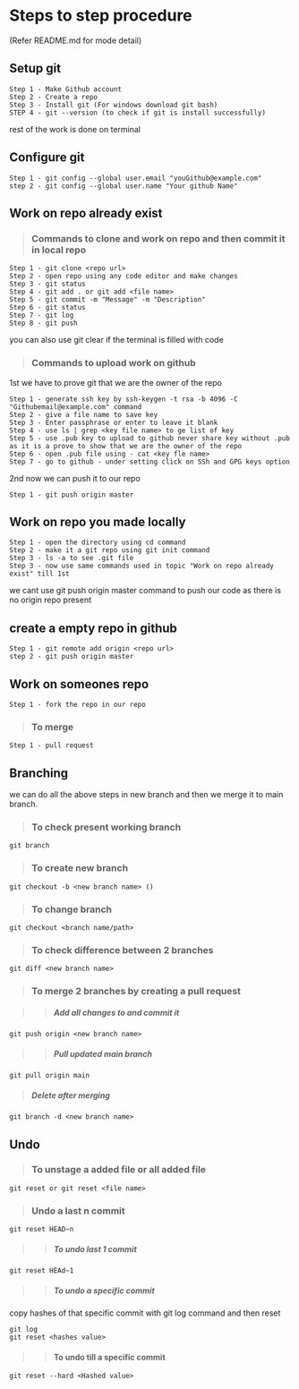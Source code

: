 # **Steps to step procedure**

(Refer README.md for mode detail)

## Setup git

    Step 1 - Make Github account
    Step 2 - Create a repo
    Step 3 - Install git (For windows download git bash)
    STEP 4 - git --version (to check if git is install successfully)

rest of the work is done on terminal

## Configure git

    Step 1 - git config --global user.email "youGithub@example.com"
    step 2 - git config --global user.name "Your github Name"

## Work on repo already exist

> ### Commands to clone and work on repo and then commit it in local repo

    Step 1 - git clone <repo url>
    Step 2 - open repo using any code editor and make changes
    Step 3 - git status
    Step 4 - git add . or git add <file name>
    Step 5 - git commit -m "Message" -m "Description"
    Step 6 - git status
    Step 7 - git log
    Step 8 - git push

you can also use git clear if the terminal is filled with code

> ### Commands to upload work on github

1st we have to prove git that we are the owner of the repo

    Step 1 - generate ssh key by ssh-keygen -t rsa -b 4096 -C "Githubemail@example.com" command
    Step 2 - give a file name to save key
    Step 3 - Enter passphrase or enter to leave it blank
    Step 4 - use ls | grep <key file name> to ge list of key
    Step 5 - use .pub key to upload to github never share key without .pub as it is a prove to show that we are the owner of the repo
    Step 6 - open .pub file using - cat <key fle name>
    Step 7 - go to github - under setting click on SSh and GPG keys option

2nd now we can push it to our repo

    Step 1 - git push origin master

## Work on repo you made locally

    Step 1 - open the directory using cd command
    Step 2 - make it a git repo using git init command
    Step 3 - ls -a to see .git file
    Step 3 - now use same commands used in topic "Work on repo already exist" till 1st

we cant use git push origin master command to push our code as there is no origin repo present

## create a empty repo in github
   
    Step 1 - git remote add origin <repo url>
    step 2 - git push origin master

## Work on someones repo

    Step 1 - fork the repo in our repo

> ### To merge

    Step 1 - pull request

## Branching

we can do all the above steps in new branch and then we merge it to main branch.

> ### To check present working branch

    git branch

> ### To create new branch

    git checkout -b <new branch name> ()

> ### To change branch

    git checkout <branch name/path>

> ### To check difference between 2 branches

    git diff <new branch name>

> ### To merge 2 branches by creating a pull request

> > ##### Add all changes to <new branch> and commit it

    git push origin <new branch name>

> > ##### Pull updated main branch

    git pull origin main

> ##### Delete <new branch> after merging

    git branch -d <new branch name>

## Undo

> ### To unstage a added file or all added file

    git reset or git reset <file name>

> ### Undo a last n commit

    git reset HEAD~n

> > ##### To undo last 1 commit

    git reset HEAd~1

> > ##### To undo a specific commit
> >
copy hashes of that specific commit with git log command and then reset

    git log
    git reset <hashes value>

> > #### To undo till a specific commit

    git reset --hard <Hashed value>
